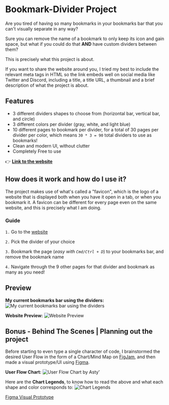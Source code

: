 # Bookmark-Divider Project

Are you tired of having so many bookmarks in your bookmarks bar that you can't visually separate in any way?

Sure you can remove the name of a bookmark to only keep its icon and gain space, but what if you could do that **AND** have custom dividers between them?

This is precisely what this project is about.

If you want to share the website around you, I tried my best to include the relevant meta tags in HTML so the link embeds well on social media like Twitter and Discord, including a title, a title URL, a thumbnail and a brief description of what the project is about. 

## Features

- 3 different dividers shapes to choose from (horizontal bar, vertical bar, and circle)
- 3 different colors per divider (gray, white, and light blue)
- 10 different pages to bookmark per divider, for a total of 30 pages per divider per color, which means `30 * 3 = 90` total dividers to use as bookmarks!
- Clean and modern UI, without clutter
- Completely Free to use

👉 **[Link to the website](https://asty8926.github.io/Bookmark-Divider/)**

## How does it work and how do I use it?

The project makes use of what's called a "favicon", which is the logo of a website that is displayed both when you have it open in a tab, or when you bookmark it.
A favicon can be different for every page even on the same website, and this is precisely what I am doing.

### Guide

`1.` Go to the [website](https://asty8926.github.io/Bookmark-Divider/)

`2.` Pick the divider of your choice

`3.` Bookmark the page (*easy with `Cmd/Ctrl + D`*) to your bookmarks bar, and remove the bookmark name

`4.` Navigate through the 9 other pages for that divider and bookmark as many as you need!

## Preview

**My current bookmarks bar using the dividers:**
![My current bookmarks bar using the dividers](https://cdn.discordapp.com/attachments/337040974415003649/918221652435812432/Bookmark-Dividers-In-Action.png)

**Website Preview:**
![Website Preview](https://cdn.discordapp.com/attachments/337040974415003649/918222038664110090/Bookmark-Divider-Project-Preview.png)

## Bonus - Behind The Scenes | Planning out the project

Before starting to even type a single character of code, I brainstormed the desired User Flow in the form of a Chart/Mind Map on [FigJam](https://www.figma.com/figjam/), and then made a visual prototype/UI using [Figma](https://www.figma.com/).

**User Flow Chart:**
![User Flow Chart by Asty'](https://cdn.discordapp.com/attachments/337040974415003649/918226792450490408/Bookmark_Divider_User_Flow_Chart.png)

Here are the **Chart Legends**, to know how to read the above and what each shape and color corresponds to:
![Chart Legends](https://cdn.discordapp.com/attachments/337040974415003649/918227073816989727/Bookmark_Divider_User_Flow_Chart_Legends.png)


[Figma Visual Prototype](https://www.figma.com/proto/4SCPcZLQmsHIsduC7U18mL/Bookmark-Divider?node-id=13%3A104&scaling=contain&page-id=0%3A1&starting-point-node-id=13%3A104&hide-ui=1)
